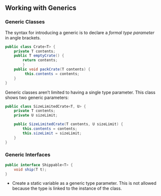 
Working with Generics
---

### Generic Classes

The syntax for introducing a generic is to declare a _formal type parameter_ in angle brackets.

```java
public class Crate<T> { 
    private T contents; 
    public T emptyCrate() {
        return contents; 
        }
    public void packCrate(T contents) {
         this.contents = contents;
    } 
}
```

Generic classes aren’t limited to having a single type parameter. This class shows two generic parameters:

```java
public class SizeLimitedCrate<T, U> {
    private T contents;
    private U sizeLimit;

    public SizeLimitedCrate(T contents, U sizeLimit) {
        this.contents = contents;
        this.sizeLimit = sizeLimit; 
    }
}
```

### Generic Interfaces

```java
public interface Shippable<T> { 
    void ship(T t);
}
```

- Create a static variable as a generic type parameter. This is not allowed because the type is linked to the instance of the class.

